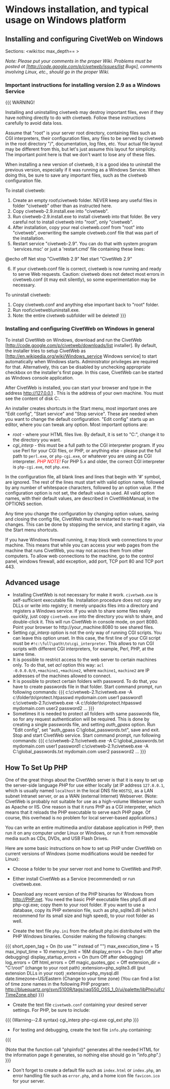 # Windows installation, and typical usage on Windows platform

## Installing and configuring CivetWeb on Windows 

Sections: <wiki:toc max_depth== >

*Note: Please put your comments in the proper Wiki. Problems must
be posted at [http://code.google.com/p/civetweb/issues/list Bugs],
comments involving Linux, etc., should go in the proper Wiki.*

### Important instructions for installing version 2.9 as a Windows Service

{{{
WARNING!

Installing and uninstalling civetweb may destroy important  files,
even if they have nothing directly to  do  with  civetweb.  Follow
these instructions carefully to avoid data loss.

Assume that "root" is your server root directory, containing files
such as CGI interpreters, their configuration files, any files  to
be served by civetweb in the root  directory  "/",  documentation,
log files, etc. Your actual file  layout  may  be  different  from
this, but let's  just  assume  this  layout  for  simplicity.  The
important point here is that we don't want to lose  any  of  these
files.

When installing a new version of civetweb, it is a  good  idea  to
uninstall the previous version, especially if it was running as  a
Windows Service. When doing this, be sure to  save  any  important
files, such as the civetweb configuration file.

To install civetweb:

1. Create an empty root\civetweb folder. NEVER keep any useful
	files in folder "civetweb" other than as instructed here.
2. Copy civetweb-2.9.install.exe into "civetweb".
3. Run civetweb-2.9.install.exe to install civetweb into that
	folder. Be very careful not to install civetweb into "root",
	only "civetweb".
4. After installation, copy your real civetweb.conf from "root"
	into "civetweb", overwriting the sample civetweb.conf file
	that was part of the installation.
5. Restart service "civetweb-2.9". You can do that with system
	program 'services.msc' or just a 'restart.cmd' file
	containing these lines:

@echo off
Net stop "CivetWeb 2.9"
Net start "CivetWeb 2.9"

6. If your civetweb.conf file is correct, civetweb is now
	running and ready to serve Web requests. Caution: civetweb
	does not detect most errors in civetweb.conf (it may exit
	silently), so some experimentation may be necessary.


To uninstall civetweb:

1. Copy civetweb.conf and anything else important back to "root" folder.
2. Run root\civetweb\uninstall.exe.
3. Note: the entire civetweb subfolder will be deleted!
}}}

### Installing and configuring CivetWeb on Windows in general 

To install CivetWeb on Windows, download and run the CivetWeb [http://code.google.com/p/civetweb/downloads/list installer]. By default, the installer tries to setup CivetWeb as [http://en.wikipedia.org/wiki/Windows_service Windows service] to start automatically when Windows starts. Administrator privileges are required for that. Alternatively, this can be disabled by unchecking appropriate checkbox on the installer's first page. In this case, CivetWeb can be started as Windows console application.

After CivetWeb is installed, you can start your browser and type in the address http://127.0.0.1 . This is the address of your own machine. You must see the content of disk C:.

An installer creates shortcuts in the Start menu, most important ones are "Edit config",  "Start service" and "Stop service". These are needed when you want to change the default configuration. "Edit config" starts up an editor, where you can tweak any option. Most important options are:
   *  *root* - where your HTML files live. By default, it is set to "C:\", change it to the directory you want.
   *  *cgi_interp* - this must be a full path to the CGI interpreter program. If you use Perl for your CGI files, or PHP, or anything else - please put the full path to `perl.exe`, or `php-cgi.exe`, or whatever you are using as CGI interpreter. <font color=" red">*PHP NOTE!*</font> For PHP 5.x and older, the correct CGI interpreter is `php-cgi.exe`, not `php.exe`.

In the configuration file, all blank lines and lines that begin with '#' symbol, are ignored. The rest of the lines must start with valid option name, followed by any number of whitespace characters, followed by an option value. If the configuration option is not set, the default value is used. All valid option names, with their default values, are described in CivetWebManual, in the OPTIONS section. 

Any time you change the configuration by changing option values, saving and closing the config file, CivetWeb must be restarted to re-read the changes. This can be done by stopping the service, and starting it again, via the Start menu shortcuts.

If you have Windows firewall running, it may block web connections to your machine. This means that while you can access your web pages from the machine that runs CivetWeb, you may not access them from other computers. To allow web connections to the machine, go to the control panel, windows firewall, add exception, add port, TCP port 80 and TCP port 443.

## Advanced usage

   * Installing CivetWeb is not necessary for make it work. `civetweb.exe` is self-sufficient executable file. Installation procedure does not copy any DLLs or write into registry; it merely unpacks files into a directory and registers a Windows service. If you wish to share some files really quickly, just copy `civetweb.exe` into the directory you wish to share, and double-click it. This will run CivetWeb in console mode, on port 8080. Point your browser to http://your_machine:8080 to see shared files. 
   * Setting *cgi_interp* option is not the only way of running CGI scripts. You can leave this option unset. In this case, the first line of your CGI script must be `#!c:\full\path\to\cgi_interpreter`. This allows to run CGI scripts with different CGI interpreters, for example, Perl, PHP, at the same time.
   * It is possible to restrict access to the web server to certain machines only. To do that, set *acl* option this way: `acl -0.0.0.0/0,+machine1,+machine2`, where `machine1`, `machine2` are IP addresses of the machines allowed to connect.
   * It is possible to protect certain folders with password. To do that, you have to create passwords file in that folder. Start command prompt, run following commands:
{{{
c:\civetweb-2.1\civetweb.exe -A c:\folder\to\protect\.htpasswd mydomain.com user1 password1
c:\civetweb-2.1\civetweb.exe -A c:\folder\to\protect\.htpasswd mydomain.com user2 password2
...
}}}
   * Sometimes it is needed to protect all folders with same passwords file, so for any request authentication will be required. This is done by creating a single passwords file, and setting *auth_gpass* option. Run "Edit config", set "auth_gpass C:\global_passwords.txt", save and exit. Stop and start CivetWeb service. Start command prompt, run following commands:
{{{
c:\civetweb-2.1\civetweb.exe -A C:\global_passwords.txt mydomain.com user1 password1
c:\civetweb-2.1\civetweb.exe -A C:\global_passwords.txt mydomain.com user2 password2
...
}}}

## How To Set Up PHP

One of the great things about the CivetWeb server is that it is
easy to set up the server-side language *PHP* for use either
locally (at IP address `127.0.0.1`, which is usually named
`localhost` in the local DNS file `HOSTS`), as a LAN subnet
Intranet server, or as a WAN (external Internet) Webserver. (Note:
CivetWeb is probably not suitable for use as a high-volume
Webserver such as Apache or IIS. One reason is that it runs PHP as
a CGI interpreter, which means that it reloads the PHP executable
to serve each PHP page. Of course, this overhead is no problem for
local server-based applications.)

You can write an entire multimedia and/or database application in
PHP, then run it on any computer under Linux or Windows, or run it
from removable media such as CDs, DVDs, and USB Flash Drives.

Here are some basic instructions on how to set up PHP under
CivetWeb on current versions of Windows (some modifications would
be needed for Linux):

 * Choose a folder to be your server root and home to CivetWeb and PHP.

 * Either install CivetWeb as a Service (recommended) or run civetweb.exe.

 * Download any recent version of the PHP binaries for Windows from http://PHP.net. You need the basic PHP executable files php5.dll and php-cgi.exe; copy them to your root folder. If you want to use a database, copy its PHP extension file, such as php_sqlite3.dll (which I recommend for its small size and high speed), to your root folder as well.

 * Create the text file `php.ini` from the default php.ini distributed with the PHP Windows binaries. Consider making the following changes:

{{{
short_open_tag = On (to use "<? ?>" instead of "<?php ?>")
max_execution_time = 15
max_input_time = 10
memory_limit = 16M
display_errors = On (turn Off after debugging)
display_startup_errors = On (turn Off after debugging)
log_errors = Off
html_errors = Off
magic_quotes_gpc = Off
extension_dir = "C:\root" (change to your root path)
;extension=php_sqlite3.dll (put extension DLLs in your root)
;extension=php_mysql.dll
date.timezone=US/Eastern (Change to your time zone)
   (You can find a list of time zone names in the following PHP program:
  http://bluequartz.org/svn/5100R/tags/raq550_OSS_1_0/ui/palette/libPhp/uifc/TimeZone.php)
}}}

 * Create the text file `civetweb.conf` containing your desired server settings. For PHP, be sure to include:

{{{
(Warning--2.8 syntax)
cgi_interp      php-cgi.exe
cgi_ext         php
}}}

 * For testing and debugging, create the text file `info.php` containing:

{{{
<?php
phpinfo();
?>

(Note that the function call "phpinfo()" generates all the needed
HTML for the information page it generates, so nothing else should
go in "info.php".)
}}}

 * Don't forget to create a default file such as `index.html` or `index.php`, an error handling file such as `error.php`, and a home icon file `favicon.ico` for your server.
